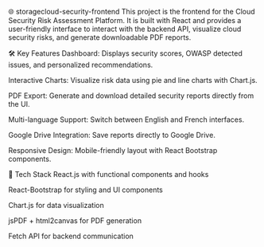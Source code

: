 🌐 storagecloud-security-frontend
This project is the frontend for the Cloud Security Risk Assessment Platform. It is built with React and provides a user-friendly interface to interact with the backend API, visualize cloud security risks, and generate downloadable PDF reports.

🛠 Key Features
Dashboard: Displays security scores, OWASP detected issues, and personalized recommendations.

Interactive Charts: Visualize risk data using pie and line charts with Chart.js.

PDF Export: Generate and download detailed security reports directly from the UI.

Multi-language Support: Switch between English and French interfaces.

Google Drive Integration: Save reports directly to Google Drive.

Responsive Design: Mobile-friendly layout with React Bootstrap components.

🧩 Tech Stack
React.js with functional components and hooks

React-Bootstrap for styling and UI components

Chart.js for data visualization

jsPDF + html2canvas for PDF generation

Fetch API for backend communication
